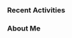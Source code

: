 ### Recent Activities
<!--START_SECTION:activity-->
<!--END_SECTION:activity-->

### About Me 
<!-- MYLINKS:START -->
<!-- MYLINKS:END -->
